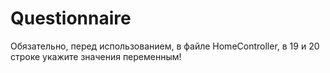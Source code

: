# Questionnaire
Обязательно, перед использованием, в файле HomeController, в 19 и 20 строке укажите значения переменным!
